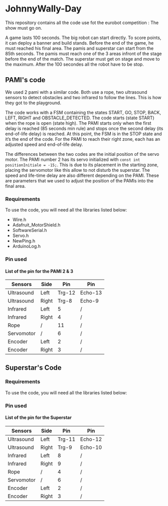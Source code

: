 # JohnnyWally-Day
This repository contains all the code use fot the eurobot competition : The show must go on.

A game lasts 100 seconds. The big robot can start directly. To score points, it can deploy a banner and build stands. Before the end of the game, he must reached his final area.
The pamis and superstar can start from the 85th seconds. The pamis must reach one of the 3 areas infront of the stage before the end of the match. The superstar must get on stage and move to the maximum. After the 100 secondes all the robot have to be stop.

## PAMI's code
We used 2 pami with a similar code. Both use a rope, two ultrasound sensors to detect obstacles and two infrared to follow the lines. This is how they got to the playground.

The code works with a FSM containing the states START, GO, STOP, BACK, LEFT, RIGHT and OBSTACLE_DETECTED. 
The code starts (state START) when the rope is open (state high). The PAMI starts only when the first delay is reached (85 seconds min rule) and stops once the second delay (its end-of-life delay) is reached. At this point, the FSM is in the STOP state and it’s the end of the code. For the PAMI to reach their right zone, each has an adjusted speed and end-of-life delay.

The differences between the two codes are the initial position of the servo motor. The PAMI number 2 has its servo initialized with ```const int positionInitiale = -15;```. This is due to its placement in the starting zone, placing the servomotor like this allow to not disturb the superstar. The speed and life-time delay are also different depending on the PAMI. These are parameters that we used to adjust the position of the PAMIs into the final area.

### Requirements
To use the code, you will need all the libraries listed below:
- Wire.h
- Adafruit_MotorShield.h           
- SoftwareSerial.h 
- Servo.h 
- NewPing.h
- ArduinoLog.h

### Pin used
#### List of the pin for the PAMI 2 & 3
| Sensors   | Side  |Pin   | Pin   |
|-----------|-------|------|-------|
|Ultrasound | Left  |Trg-12|Echo-13|
|Ultrasound | Right |Trg-8 |Echo-9 |
|Infrared   | Left  |   5  |   /   |
|Infrared   | Right |   4  |   /   |
|Rope| /|  11|/|
|Servomotor|/|6|/|
|Encoder|Left|2 |/|
|Encoder| Right| 3|/|

## Superstar's Code

### Requirements
To use the code, you will need all the libraries listed below:

### Pin used
#### List of the pin for the Superstar
| Sensors   | Side  |Pin   | Pin   |
|-----------|-------|------|-------|
|Ultrasound | Left  |Trg-11|Echo-12|
|Ultrasound | Right |Trg-9 |Echo-10 |
|Infrared   | Left  |   8  |   /   |
|Infrared   | Right |   9  |   /   |
|Rope| /|  4|/|
|Servomotor|/|6|/|
|Encoder|Left|2 |/|
|Encoder| Right| 3|/|
